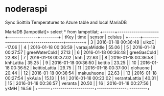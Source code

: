 # noderaspi
Sync Soittila Temperatures to Azure table
and local MariaDB

MariaDB [lampotilat]> select * from lampotilat;
+------+---------------------+---------------+---------+
| tKey | time                | sensor        | celsius |
+------+---------------------+---------------+---------+
|    3 | 2016-01-18 00:36:48 | ulkoE         |  -17.06 |
|    4 | 2016-01-18 00:36:59 | varaajaMiddle |   55.06 |
|    5 | 2016-01-18 00:27:57 | greeWaterCold |   27.13 |
|    6 | 2016-01-18 00:36:48 | greeGasCold   |   22.88 |
|    7 | 2016-01-18 00:37:02 | khh           |   22.63 |
|    8 | 2016-01-18 00:36:58 | khhLattia     |   35.25 |
|    9 | 2016-01-18 00:36:50 | keittio       |   23.25 |
|   10 | 2016-01-18 00:36:52 | keittioLattia |   29.75 |
|   11 | 2016-01-18 00:37:00 | olohuone      |   20.44 |
|   12 | 2016-01-18 00:36:54 | makuuhuone    |   22.63 |
|   13 | 2016-01-18 00:27:54 | ykAula        |   15.13 |
|   14 | 2016-01-18 00:23:02 | verantaLattia |   40.31 |
|   15 | 2016-01-18 00:36:57 | veranta       |   20.50 |
|   16 | 2016-01-18 00:27:56 | ykMH          |   16.56 |
+------+---------------------+---------------+---------+


